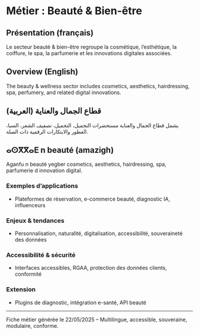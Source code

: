 # Métier : Beauté & Bien-être

## Présentation (français)
Le secteur beauté & bien-être regroupe la cosmétique, l’esthétique, la coiffure, le spa, la parfumerie et les innovations digitales associées.

## Overview (English)
The beauty & wellness sector includes cosmetics, aesthetics, hairdressing, spa, perfumery, and related digital innovations.

## قطاع الجمال والعناية (العربية)
يشمل قطاع الجمال والعناية مستحضرات التجميل، التجميل، تصفيف الشعر، السبا، العطور والابتكارات الرقمية ذات الصلة.

## ⴰⵙⴳⴳⴰⴹ n beauté (amazigh)
Aganfu n beauté yegber cosmetics, aesthetics, hairdressing, spa, parfumerie d innovation digital.

### Exemples d’applications
- Plateformes de réservation, e-commerce beauté, diagnostic IA, influenceurs

### Enjeux & tendances
- Personnalisation, naturalité, digitalisation, accessibilité, souveraineté des données

### Accessibilité & sécurité
- Interfaces accessibles, RGAA, protection des données clients, conformité

### Extension
- Plugins de diagnostic, intégration e-santé, API beauté

---
Fiche métier générée le 22/05/2025 – Multilingue, accessible, souveraine, modulaire, conforme.
